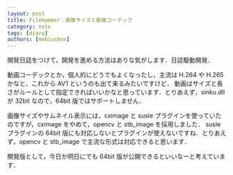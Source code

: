 ```yaml
---
layout: post
title: FileHammer：画像サイズと動画コーデック
category: note
tags: [diary]
authors: [mebiusbox]
---
```


開発日誌をつけて，開発を進める方法はありな気がします．日誌駆動開発．

<!-- truncate -->

動画コーデックとか，個人的にどうでもよくなったし，主流は H.264 や  H.265 かなと．これから AV1 というのも出て来るみたいですけど．
動画はサイズと長さがルールとして指定できればいいかなと思っています．とりあえず，sinku.dll が 32bit なので，64bit 版ではサポートしません．

画像サイズやサムネイル表示には，cximage と susie プラグインを使っていたのですが，cximage をやめて，opencv と stb_image を採用しました．
susie プラグインの 64bit 版にも対応しないとプラグインが使えないですね．とりあえず，opencv と stb_image で主流な形式は対応できると思います．

開発版として，今日か明日にでも 64bit 版が公開できるといいなーと考えています．
